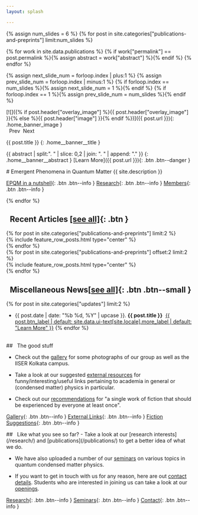 ```yaml
---
layout: splash

---
```


{% assign num_slides = 6 %}
{% for post in site.categories["publications-and-preprints"] limit:num_slides %}

{% for work in site.data.publications %}
{% if work["permalink"] == post.permalink %}{% assign abstract = work["abstract"] %}{% endif %}
{% endfor %}

{% assign next_slide_num = forloop.index | plus:1 %}
{% assign prev_slide_num = forloop.index | minus:1 %}
{% if forloop.index == num_slides %}{% assign next_slide_num = 1 %}{% endif %}
{% if forloop.index == 1 %}{% assign prev_slide_num = num_slides %}{% endif %}

<div class="pub_slide fade" id="pub_slide_{{ forloop.index }}" markdown=1>
[![]({% if post.header["overlay_image"] %}{{ post.header["overlay_image"] }}{% else %}{{ post.header["image"] }}{% endif %})]({{ post.url }}){: .home_banner_image }

<div class="home__column__main" markdown=1>
<div class="home__column_skewed" markdown=1>
<span class="btn btn--success" onclick="show_highlight({{ prev_slide_num }})"><span class="fas fa-chevron-left"></span>&nbsp;&nbsp;Prev</span>&nbsp;&nbsp;<span class="btn btn--success" onclick="show_highlight({{ next_slide_num }})">Next&nbsp;&nbsp;<span class="fas fa-chevron-right"></span></span>

{{ post.title }}
{: .home__banner__title }

{{ abstract | split:". " | slice: 0,2 | join: ". " | append: "." }}
{: .home__banner__abstract }
[Learn More]({{ post.url }}){: .btn .btn--danger }
</div>

<div class="home__column_skewed" markdown=1>

<div class="epqm__summary" markdown=1>
# Emergent Phenomena in Quantum Matter
<span class="home__banner__abstract">{{ site.description }}</span>

[EPQM in a nutshell](/about/#what-is-epqm){: .btn .btn--info }
[Research](/research/#overview-of-our-research){: .btn .btn--info }
[Members](/people){: .btn .btn--info }

</div></div></div></div>
{% endfor %}

## <i class="fas fa-bookmark"></i>&nbsp;&nbsp;Recent Articles [[see all]](/posts/#publication-and-preprint-updates){: .btn }
<div class="home__column__main" markdown=1>
{% for post in site.categories["publications-and-preprints"] limit:2 %}
  <div class="home__column" markdown=1>
  {% include feature_row_posts.html type="center" %}
  </div>
  {% endfor %}
</div>
<div class="home__column__main" markdown=1>
  {% for post in site.categories["publications-and-preprints"] offset:2 limit:2 %}
  <div class="home__column" markdown=1>
  {% include feature_row_posts.html type="center" %}
  </div>
  {% endfor %}
</div>


## <i class="fas fa-bolt"></i>&nbsp;&nbsp;Miscellaneous News[[see all]](/posts/#miscellaneous-news){: .btn .btn--small }

{% for post in site.categories["updates"] limit:2 %}
- {{ post.date | date: "%b %d, %Y" | upcase }}. **{{ post.title }}**&nbsp;&nbsp;<a href="{{ post.url | relative_url }}" class="btn btn--danger">{{ post.btn_label | default: site.data.ui-text[site.locale].more_label | default: "Learn More" }}</a>
{% endfor %}
<br>

<div class="home__column__main" markdown=1>
<div class="home__column" markdown=1>
## <i class="fas fa-heart"></i>&nbsp;&nbsp;The good stuff

- Check out the [gallery](/gallery/) for some photographs of our group as well as the IISER Kolkata campus.

- Take a look at our suggested [external resources](/external-resources/) for funny/interesting/useful links pertaining to academia in general or (condensed matter) physics in particular.

- Check out our [recommendations](/fiction-recommendations/) for "a single work of fiction that should be experienced by everyone at least once".

[Gallery](/gallery/){: .btn .btn--info }
[External Links](/external-resources/){: .btn .btn--info }
[Fiction Suggestions](/fiction-recommendations/){: .btn .btn--info }

</div>
<div class="home__column" markdown=1>
## <i class="fas fa-mug-hot"></i>&nbsp;&nbsp;Like what you see so far?
- Take a look at our [research interests](/research/) and [publications](/publications/) to get a better idea of what we do. 

- We have also uploaded a number of our [seminars](/seminars/) on various topics in quantum condensed matter physics.

- If you want to get in touch with us for any reason, here are out [contact details](/about/#contact-details). Students who are interested in joining us can take a look at our [openings](/about/#openings).

[Research](/research/){: .btn .btn--info }
[Seminars](/seminars/){: .btn .btn--info }
[Contact](/about/#contact-details){: .btn .btn--info }
</div>
